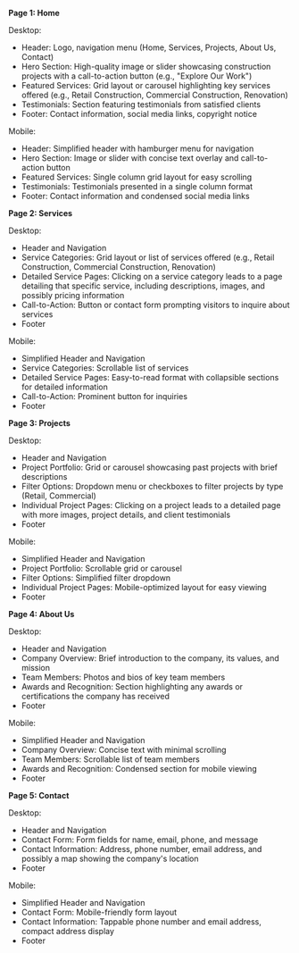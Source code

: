 
**Page 1: Home**

Desktop:
- Header: Logo, navigation menu (Home, Services, Projects, About Us, Contact)
- Hero Section: High-quality image or slider showcasing construction projects with a call-to-action button (e.g., "Explore Our Work")
- Featured Services: Grid layout or carousel highlighting key services offered (e.g., Retail Construction, Commercial Construction, Renovation)
- Testimonials: Section featuring testimonials from satisfied clients
- Footer: Contact information, social media links, copyright notice

Mobile:
- Header: Simplified header with hamburger menu for navigation
- Hero Section: Image or slider with concise text overlay and call-to-action button
- Featured Services: Single column grid layout for easy scrolling
- Testimonials: Testimonials presented in a single column format
- Footer: Contact information and condensed social media links

**Page 2: Services**

Desktop:
- Header and Navigation
- Service Categories: Grid layout or list of services offered (e.g., Retail Construction, Commercial Construction, Renovation)
- Detailed Service Pages: Clicking on a service category leads to a page detailing that specific service, including descriptions, images, and possibly pricing information
- Call-to-Action: Button or contact form prompting visitors to inquire about services
- Footer

Mobile:
- Simplified Header and Navigation
- Service Categories: Scrollable list of services
- Detailed Service Pages: Easy-to-read format with collapsible sections for detailed information
- Call-to-Action: Prominent button for inquiries
- Footer

**Page 3: Projects**

Desktop:
- Header and Navigation
- Project Portfolio: Grid or carousel showcasing past projects with brief descriptions
- Filter Options: Dropdown menu or checkboxes to filter projects by type (Retail, Commercial)
- Individual Project Pages: Clicking on a project leads to a detailed page with more images, project details, and client testimonials
- Footer

Mobile:
- Simplified Header and Navigation
- Project Portfolio: Scrollable grid or carousel
- Filter Options: Simplified filter dropdown
- Individual Project Pages: Mobile-optimized layout for easy viewing
- Footer

**Page 4: About Us**

Desktop:
- Header and Navigation
- Company Overview: Brief introduction to the company, its values, and mission
- Team Members: Photos and bios of key team members
- Awards and Recognition: Section highlighting any awards or certifications the company has received
- Footer

Mobile:
- Simplified Header and Navigation
- Company Overview: Concise text with minimal scrolling
- Team Members: Scrollable list of team members
- Awards and Recognition: Condensed section for mobile viewing
- Footer

**Page 5: Contact**

Desktop:
- Header and Navigation
- Contact Form: Form fields for name, email, phone, and message
- Contact Information: Address, phone number, email address, and possibly a map showing the company's location
- Footer

Mobile:
- Simplified Header and Navigation
- Contact Form: Mobile-friendly form layout
- Contact Information: Tappable phone number and email address, compact address display
- Footer

